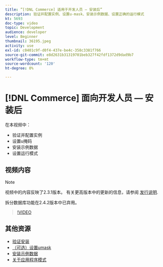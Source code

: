 ```yaml
---
title: ”[!DNL Commerce] 适用于开发人员 — 安装后”
description: 验证并配置实例、设置u-mask、安装示例数据、设置正确的运行模式
kt: 5693
doc-type: video
topic: Development
audience: developer
level: Beginner
thumbnail: 36195.jpeg
activity: use
exl-id: c0401c9f-d0f4-437e-be4c-358c3381f766
source-git-commit: e8d2631b31319701beb327f42fdf1372d9dad9b7
workflow-type: tm+mt
source-wordcount: '120'
ht-degree: 0%

---
```


# [!DNL Commerce] 面向开发人员 — 安装后

在本视频中：

- 验证并配置实例
- 设置u掩码
- 安装示例数据
- 设置运行模式

## 视频内容

>[!NOTE]
>
>视频中的内容反映了2.3.1版本。 有关更高版本中的更新的信息，请参阅 [发行说明](https://experienceleague.adobe.com/docs/commerce-operations/release/notes/overview.html).
>
>拆分数据库功能在2.4.2版本中已弃用。

>[!VIDEO](https://video.tv.adobe.com/v/36195?quality=12&learn=on)

## 其他资源

- [验证安装](https://experienceleague.adobe.com/docs/commerce-operations/installation-guide/next-steps/verify.html)
- [（可选）设置umask](https://experienceleague.adobe.com/docs/commerce-operations/installation-guide/next-steps/set-umask.html)
- [安装示例数据](https://experienceleague.adobe.com/docs/commerce-operations/installation-guide/next-steps/sample-data/overview.html)
- [关于应用程序模式](https://experienceleague.adobe.com/docs/commerce-operations/configuration-guide/setup/application-modes.html)
